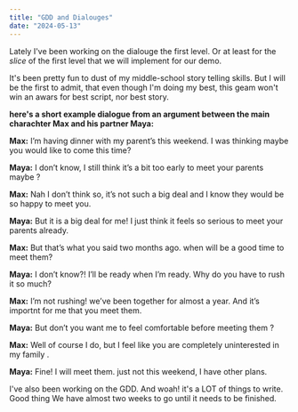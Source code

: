 ```yaml
---
title: "GDD and Dialouges"
date: "2024-05-13"
---
```


Lately I've been working on the dialouge the first level. Or at least for the _slice_ of the first level that we will implement for our demo.

It's been pretty fun to dust of my middle-school story telling skills. But I will be the first to admit, that even though I'm doing my best, this geam won't win an awars for best script, nor best story.

**here's a short example dialogue from an argument between the main charachter Max and his partner Maya:**

**Max:** I’m having dinner with my parent’s this weekend. I was thinking maybe you would like to come this time?

**Maya:** I don’t know, I still think it’s a bit too early to meet your parents maybe ?

**Max:** Nah I don’t think so, it’s not such a big deal and I know they would be so happy to meet you.

**Maya:** But it is a big deal for me! I just think it feels so serious to meet your parents already.

**Max:** But that’s what you said two months ago. when will be a good time to meet them?

**Maya:** I don’t know?! I’ll be ready when I’m ready. Why do you have to rush it so much?

**Max:** I’m not rushing! we’ve been together for almost a year. And it’s importnt for me that you meet them.

**Maya:** But don’t you want me to feel comfortable before meeting them ?

**Max:** Well of course I do, but I feel like you are completely uninterested in my family .

**Maya:** Fine! I will meet them. just not this weekend, I have other plans.

I've also been working on the GDD. And woah! it's a LOT of things to write. Good thing We have almost two weeks to go until it needs to be finished.
